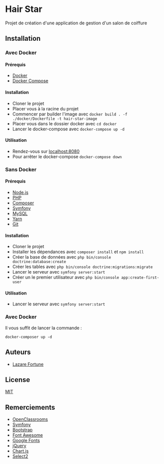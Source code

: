 # Hair Star

Projet de création d'une application de gestion d'un salon de coiffure

## Installation

### Avec Docker

#### Prérequis

- [Docker](https://www.docker.com/)
- [Docker Compose](https://docs.docker.com/compose/)

#### Installation

- Cloner le projet
- Placer vous à la racine du projet
- Commencer par builder l'image avec `docker build . -f ./docker/Dockerfile -t hair-star-image`
- Placer vous dans le dossier docker avec `cd docker`
- Lancer le docker-compose avec `docker-compose up -d`

#### Utilisation

- Rendez-vous sur [localhost:8080](http://localhost:8080)
- Pour arrêter le docker-compose `docker-compose down`

### Sans Docker

#### Prérequis

- [Node.js](https://nodejs.org/en/)
- [PHP](https://www.php.net/)
- [Composer](https://getcomposer.org/)
- [Symfony](https://symfony.com/)
- [MySQL](https://www.mysql.com/fr/)
- [Yarn](https://yarnpkg.com/)
- [Git](https://git-scm.com/)

#### Installation

- Cloner le projet
- Installer les dépendances avec `composer install` et `npm install`
- Créer la base de données avec `php bin/console doctrine:database:create`
- Créer les tables avec `php bin/console doctrine:migrations:migrate`
- Lancer le serveur avec `symfony server:start`
- Créer un le premier utilisateur avec `php bin/console app:create-first-user`

#### Utilisation

- Lancer le serveur avec `symfony server:start`

### Avec Docker

Il vous suffit de lancer la commande :

`docker-composer up -d`

## Auteurs

- [Lazare Fortune](https://lazarefortune.com/)

## License

[MIT](https://choosealicense.com/licenses/mit/)

## Remerciements

- [OpenClassrooms](https://openclassrooms.com/fr/)
- [Symfony](https://symfony.com/)
- [Bootstrap](https://getbootstrap.com/)
- [Font Awesome](https://fontawesome.com/)
- [Google Fonts](https://fonts.google.com/)
- [jQuery](https://jquery.com/)
- [Chart.js](https://www.chartjs.org/)
- [Select2](https://select2.org/)

